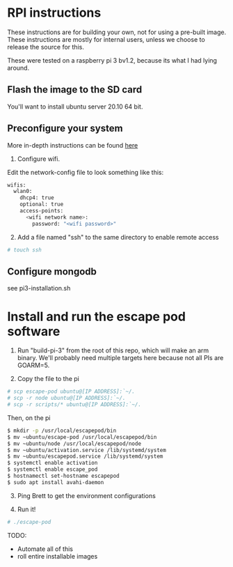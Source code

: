 
# RPI instructions 
These instructions are for building your own, not for using a pre-built image.  These instructions are mostly for internal users, unless we choose to release the source for this.

These were tested on a raspberry pi 3 bv1.2, because its what I had lying around.

## Flash the image to the SD card

You'll want to install ubuntu server 20.10 64 bit.

##  Preconfigure your system

More in-depth instructions can be found [here](https://ubuntu.com/tutorials/how-to-install-ubuntu-on-your-raspberry-pi#1-overview)

1.  Configure wifi.  

Edit the network-config file to look something like this:

```sh
wifis:
  wlan0:
    dhcp4: true
    optional: true
    access-points:
      <wifi network name>:
        password: "<wifi password>"
```
2.  Add a file named "ssh" to the same directory to enable remote access

```sh
# touch ssh
```

## Configure mongodb

see pi3-installation.sh

# Install and run the escape pod software

1.  Run "build-pi-3" from the root of this repo, which will make an arm binary.  We'll probably need multiple targets here because not all PIs are GOARM=5.

2.  Copy the file to the pi
```sh
# scp escape-pod ubuntu@[IP ADDRESS]:`~/.
# scp -r node ubuntu@[IP ADDRESS]:`~/.
# scp -r scripts/* ubuntu@[IP ADDRESS]:`~/.
```

Then, on the pi
```sh
$ mkdir -p /usr/local/escapepod/bin
$ mv ~ubuntu/escape-pod /usr/local/escapepod/bin
$ mv ~ubuntu/node /usr/local/escapepod/node
$ mv ~ubuntu/activation.service /lib/systemd/system
$ mv ~ubuntu/escapepod.service /lib/systemd/system
$ systemctl enable activation
$ systemctl enable escape_pod
$ hostnamectl set-hostname escapepod
$ sudo apt install avahi-daemon
```



3.  Ping Brett to get the environment configurations

4.  Run it!

```sh
# ./escape-pod
```

TODO:

* Automate all of this
* roll entire installable images